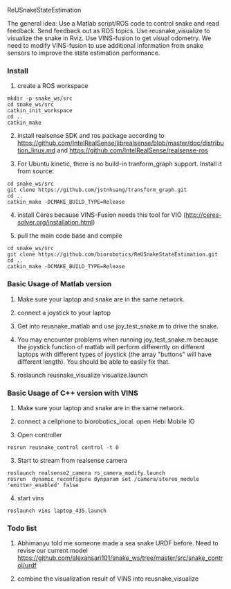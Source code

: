 ReUSnakeStateEstimation

The general idea: Use a Matlab script/ROS code to control snake and read feedback. Send feedback out as ROS topics. Use reusnake_visualize to visualize the snake in Rviz.
Use VINS-fusion to get visual odometry. We need to modify VINS-fusion to use additional information from snake sensors to improve the state estimation performance. 

### Install 
1. create a ROS workspace 
```shell
mkdir -p snake_ws/src
cd snake_ws/src
catkin_init_workspace
cd ..
catkin_make
```

2. install realsense SDK and ros package according to https://github.com/IntelRealSense/librealsense/blob/master/doc/distribution_linux.md
and
https://github.com/IntelRealSense/realsense-ros

3. For Ubuntu kinetic, there is no build-in tranform_graph support. Install it from source:
```shell
cd snake_ws/src
git clone https://github.com/jstnhuang/transform_graph.git
cd ..
catkin_make -DCMAKE_BUILD_TYPE=Release
```

4. install Ceres because VINS-Fusion needs this tool for VIO (http://ceres-solver.org/installation.html)

5. pull the main code base and compile
```shell
cd snake_ws/src
git clone https://github.com/biorobotics/ReUSnakeStateEstimation.git
cd ..
catkin_make -DCMAKE_BUILD_TYPE=Release
```

### Basic Usage of Matlab version

1. Make sure your laptop and snake are in the same network. 

2. connect a joystick to your laptop

3. Get into reusnake_matlab and use joy_test_snake.m to drive the snake.

4. You may encounter problems when running joy_test_snake.m because the joystick function of matlab will perform differently on different laptops with different types of joystick (the array "buttons" will have different length). You should be able to easily fix that.

5. roslaunch reusnake_visualize visualize.launch

### Basic Usage of C++ version with VINS

1. Make sure your laptop and snake are in the same network. 

2. connect a cellphone to biorobotics_local. open Hebi Mobile IO

4. Open controller 
```shell
rosrun reusnake_control control -t 0
```

3. Start to stream from realsense camera
```shell
roslaunch realsense2_camera rs_camera_modify.launch 
rosrun  dynamic_reconfigure dynparam set /camera/stereo_module 'emitter_enabled' false
```

4. start vins 
```shell
roslaunch vins laptop_435.launch
```

### Todo list

1. Abhimanyu told me someone made a sea snake URDF before. Need to revise our current model
https://github.com/alexansari101/snake_ws/tree/master/src/snake_control/urdf

2. combine the visualization result of VINS into reusnake_visualize
